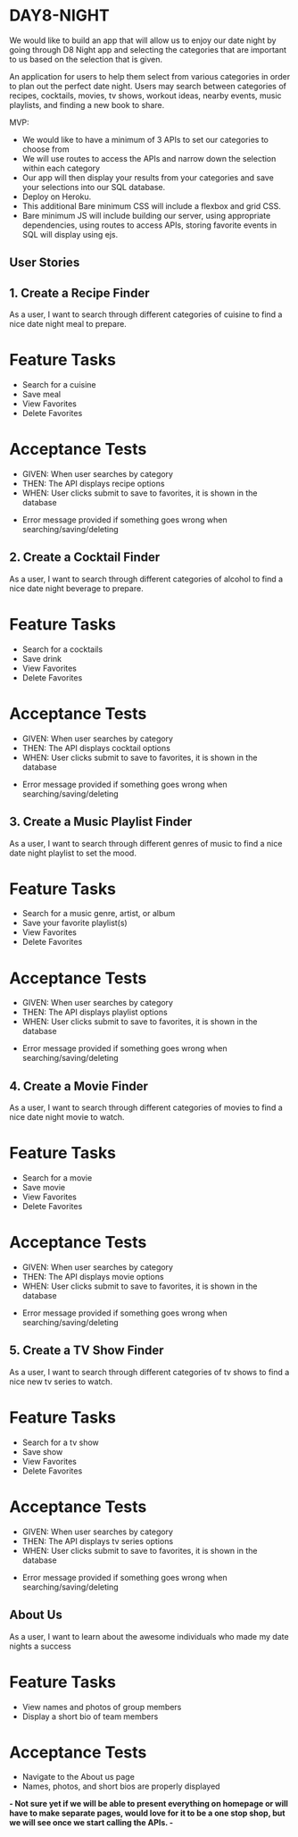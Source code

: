 # DAY8-NIGHT

We would like to build an app that will allow us to enjoy our date night by going through D8 Night app and selecting the categories that are important to us based on the selection that is given.


An application for users to help them select from various categories in order to plan out the perfect date night. Users may search between categories of recipes, cocktails, movies, tv shows, workout ideas, nearby events, music playlists, and finding a new book to share. 


MVP:
  + We would like to have a minimum of 3 APIs to set our categories to choose from
  + We will use routes to access the APIs and narrow down the selection within each category
  + Our app will then display your results from your categories and save your selections into our SQL database.
  + Deploy on Heroku.
  + This additional Bare minimum CSS will include a flexbox and grid CSS.
  + Bare minimum JS will include building our server, using appropriate dependencies, using routes to access APIs, storing favorite events in SQL will display         using ejs.
  
  
## User Stories
## 1. Create a Recipe Finder
As a user, I want to search through different categories of cuisine to find a nice date night meal to prepare.

# Feature Tasks
 - Search for a cuisine
 - Save meal
 - View Favorites
 - Delete Favorites

# Acceptance Tests
 - GIVEN: When user searches by category
 - THEN: The API displays recipe options
 - WHEN: User clicks submit to save to favorites, it is shown in the database
 + Error message provided if something goes wrong when searching/saving/deleting

## 2. Create a Cocktail Finder
As a user, I want to search through different categories of alcohol to find a nice date night beverage to prepare.

# Feature Tasks
- Search for a cocktails
- Save drink
- View Favorites
- Delete Favorites

# Acceptance Tests
- GIVEN: When user searches by category
- THEN: The API displays cocktail options
- WHEN: User clicks submit to save to favorites, it is shown in the database
+ Error message provided if something goes wrong when searching/saving/deleting

## 3. Create a Music Playlist Finder
As a user, I want to search through different genres of music to find a nice date night playlist to set the mood.

# Feature Tasks
- Search for a music genre, artist, or album
- Save your favorite playlist(s)
- View Favorites
- Delete Favorites

# Acceptance Tests
- GIVEN: When user searches by category
- THEN: The API displays playlist options
- WHEN: User clicks submit to save to favorites, it is shown in the database
+ Error message provided if something goes wrong when searching/saving/deleting

## 4. Create a Movie Finder
As a user, I want to search through different categories of movies to find a nice date night movie to watch.

# Feature Tasks
- Search for a movie
- Save movie
- View Favorites
- Delete Favorites

# Acceptance Tests
- GIVEN: When user searches by category
- THEN: The API displays movie options
- WHEN: User clicks submit to save to favorites, it is shown in the database
+ Error message provided if something goes wrong when searching/saving/deleting

## 5. Create a TV Show Finder
As a user, I want to search through different categories of tv shows to find a nice new tv series to watch.

# Feature Tasks
- Search for a tv show
- Save show
- View Favorites
- Delete Favorites

# Acceptance Tests
- GIVEN: When user searches by category
- THEN: The API displays tv series options
- WHEN: User clicks submit to save to favorites, it is shown in the database
+ Error message provided if something goes wrong when searching/saving/deleting

## About Us
As a user, I want to learn about the awesome individuals who made my date nights a success

# Feature Tasks
- View names and photos of group members
- Display a short bio of team members

# Acceptance Tests
- Navigate to the About us page
- Names, photos, and short bios are properly displayed

**- Not sure yet if we will be able to present everything on homepage or will have to make separate pages, would love for it to be a one stop shop, but we will see once we start calling the APIs. -**




